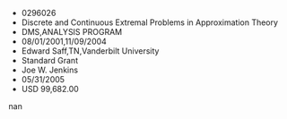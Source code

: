 
* 0296026
* Discrete and Continuous Extremal Problems in Approximation Theory
* DMS,ANALYSIS PROGRAM
* 08/01/2001,11/09/2004
* Edward Saff,TN,Vanderbilt University
* Standard Grant
* Joe W. Jenkins
* 05/31/2005
* USD 99,682.00

nan
